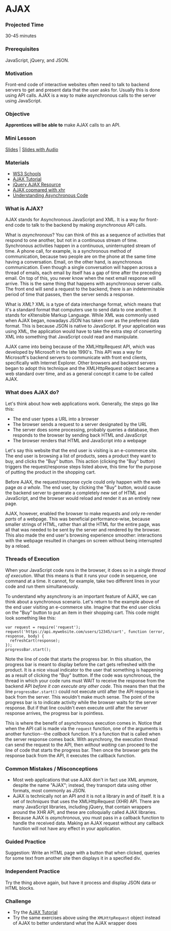 # AJAX

### Projected Time
30-45 minutes

### Prerequisites
JavaScript, jQuery, and JSON.

### Motivation
Front-end code of interactive websites often need to talk to backend servers to get and present data that the user asks for.  Usually this is done using API calls.  AJAX is a way to make asynchronous calls to the server using JavaScript.

### Objective
**Apprentices will be able to** make AJAX calls to an API.

### Mini Lesson
[Slides](https://docs.google.com/presentation/d/1S3BjcLZNjex2_qiA9MdyJOjWZ_qmJ78STbUeDEyHH_8/edit#slide=id.g241461b869_0_5) | [Slides with Audio](https://drive.google.com/file/d/1EoYa8VYMsJwY2wbSebT6BGyhHLW58P77/view)

### Materials
- [WS3 Schools](https://www.w3schools.com/xml/ajax_intro.asp)
- [AJAX Tutorial](https://www.tutorialspoint.com/ajax/)
- [jQuery AJAX Resource](https://learn.jquery.com/ajax/)
- [AJAX copmared with xhr](https://blog.garstasio.com/you-dont-need-jquery/ajax/)
- [Understanding Asynchronous Code](https://www.sohamkamani.com/blog/2016/03/14/wrapping-your-head-around-async-programming/)

### What is AJAX?

AJAX stands for Asynchronous JavaScript and XML.  It is a way for front-end code to talk to the backend by making *asynchronous* API calls.

What is *asynchronous*?  You can think of this as a sequence of activities that respond to one another, but not in a continuous stream of time.  Synchronous activities happen in a continuous, uninterrupted stream of time.  A phone call, for example, is a synchronous method of communication, because two people are on the phone at the same time having a conversation.  Email, on the other hand, is asynchronous communication.  Even though a single conversation will happen across a thread of emails, each email by itself has a gap of time after the preceding email.  On top of this, you never know when the next email response will arrive.  This is the same thing that happens with asynchronous server calls.  The front end will send a request to the backend, there is an indeterminable period of time that passes, then the server sends a response.

What is *XML*?  XML is a type of data interchange format, which means that it's a standard format that computers use to send data to one another.  It stands for eXtensible Markup Language.  While XML was commonly used when AJAX began, nowadays JSON has taken over as the preferred data format.  This is because JSON is native to JavaScript.  If your application was using XML, the application would have to take the extra step of converting XML into something that JavaScript could read and manipulate.

AJAX came into being because of the XMLHttpRequest API, which was developed by Microsoft in the late 1990's.  This API was a way for Microsoft's backend servers to communicate with front end clients, specifically with Internet Explorer.  Other browsers and backend servers began to adopt this technique and the XMLHttpRequest object became a web standard over time, and as a general concept it came to be called AJAX.

### What does AJAX do?

Let's think about how web applications work.  Generally, the steps go like this:
- The end user types a URL into a browser
- The browser sends a request to a server designated by the URL
- The server does some processing, probably queries a database, then responds to the browser by sending back HTML and JavaScript
- The browser renders that HTML and JavaScript into a webpage

Let's say this website that the end user is visiting is an e-commerce site.  The end user is browsing a list of products, sees a product they want to buy, and clicks the "Buy" button.  This action (clicking the "Buy" button) triggers the request/response steps listed above, this time for the purpose of putting the product in the shopping cart.

Before AJAX, the request/response cycle could only happen with the web page *as a whole*.  The end user, by clicking the "Buy" button, would cause the backend server to generate a completely new set of HTML and JavaScript, and the browser would reload and render it as an entirely new page.

AJAX, however, enabled the browser to make requests and only re-render *parts* of a webpage.  This was beneficial performance-wise, because smaller strings of HTML, rather than all the HTML for the entire page, was all that was needed to be sent by the server and rendered by the browser.  This also made the end user's browsing experience smoother: interactions with the webpage resulted in changes on screen without being interrupted by a reload.

### Threads of Execution

When your JavaScript code runs in the browser, it does so in a *single thread of execution*.  What this means is that it runs your code in sequence, one command at a time.  It cannot, for example, take two different lines in your code and run them simultaneously.

To understand why asynchrony is an important feature of AJAX, we can think about a synchronous scenario.  Let's return to the example above of the end user visiting an e-commerce site.  Imagine that the end user clicks on the "Buy" button to put an item in their shopping cart.  This code might look something like this:

```
var request = require('request');
request('https://api.mywebsite.com/users/12345/cart', function (error, response, body) {
  refreshCart(response);
});
progressBar.start();
```

Note the line of code that starts the progress bar.  In this situation, the progress bar is meant to display before the cart gets refreshed with the product.  It is a nice visual indicator to the user that something is happening as a result of clicking the "Buy" buttton.  If the code was synchronous, the thread in which your code runs must WAIT to receive the response from the backend API *before it can execute any other code*.  This means then that the line `progressBar.start()` could not execute until after the API response is back from the server.  This wouldn't make much sense.  The point of the progress bar is to indicate activity while the browser waits for the server response.  But if that line couldn't even execute until after the server response arrives, the progress bar is pointless.

This is where the benefit of asynchronous execution comes in.  Notice that when the API call is made via the `request` function, one of the arguments is another function--the *callback* function.  It's a function that is called when the server response comes back.  With asynchrony, the execution thread can send the request to the API, then *without waiting* can proceed to the line of code that starts the progress bar.  Then once the browser gets the response back from the API, it executes the callback function.

### Common Mistakes / Misconceptions
- Most web applications that use AJAX don't in fact use XML anymore, despite the name "AJAX"; instead, they transport data using other formats, most commonly as JSON.
- AJAX is technically not an API and it is not a library in and of itself.  It is a set of *techniques* that uses the XMLHttpRequest (XHR) API.  There are many JavaScript libraries, including jQuery, that contain wrappers around the XHR API, and these are colloquially called AJAX libraries.
- Because AJAX is *asynchronous*, you must pass in a callback function to handle the received data.  Making an AJAX request without any callback function will not have any effect in your application.

### Guided Practice
Suggestion: Write an HTML page with a button that when clicked, queries for some text from another site then displays it in a specified div.

### Independent Practice
Try the thing above again, but have it process and display JSON data or HTML blocks.

### Challenge
- Try the [AJAX Tutorial](https://www.tutorialspoint.com/ajax/)
- Try the same exercises above using the `XMLHttpRequest` object instead of AJAX to better understand what the AJAX wrapper does

